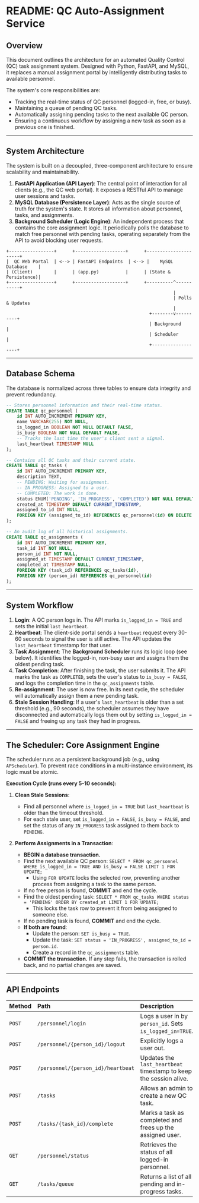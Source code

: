 # **README: QC Auto-Assignment Service**

## **Overview**

This document outlines the architecture for an automated Quality Control (QC) task assignment system. Designed with Python, FastAPI, and MySQL, it replaces a manual assignment portal by intelligently distributing tasks to available personnel.

The system's core responsibilities are:

- Tracking the real-time status of QC personnel (logged-in, free, or busy).
- Maintaining a queue of pending QC tasks.
- Automatically assigning pending tasks to the next available QC person.
- Ensuring a continuous workflow by assigning a new task as soon as a previous one is finished.

---

## **System Architecture**

The system is built on a decoupled, three-component architecture to ensure scalability and maintainability.

1.  **FastAPI Application (API Layer)**: The central point of interaction for all clients (e.g., the QC web portal). It exposes a RESTful API to manage user sessions and tasks.
2.  **MySQL Database (Persistence Layer)**: Acts as the single source of truth for the system's state. It stores all information about personnel, tasks, and assignments.
3.  **Background Scheduler (Logic Engine)**: An independent process that contains the core assignment logic. It periodically polls the database to match free personnel with pending tasks, operating separately from the API to avoid blocking user requests.

```
+-----------------+      +-------------------+      +----------------------+
|  QC Web Portal  | <--> | FastAPI Endpoints  | <--> |    MySQL Database    |
| (Client)        |      | (app.py)          |      | (State & Persistence)|
+-----------------+      +-------------------+      +----------^-----------+
                                                               |
                                                               | Polls & Updates
                                                               |
                                                      +--------v----------+
                                                      | Background        |
                                                      | Scheduler         |
                                                      +-------------------+
```

---

## **Database Schema**

The database is normalized across three tables to ensure data integrity and prevent redundancy.

```sql
-- Stores personnel information and their real-time status.
CREATE TABLE qc_personnel (
    id INT AUTO_INCREMENT PRIMARY KEY,
    name VARCHAR(255) NOT NULL,
    is_logged_in BOOLEAN NOT NULL DEFAULT FALSE,
    is_busy BOOLEAN NOT NULL DEFAULT FALSE,
    -- Tracks the last time the user's client sent a signal.
    last_heartbeat TIMESTAMP NULL
);

-- Contains all QC tasks and their current state.
CREATE TABLE qc_tasks (
    id INT AUTO_INCREMENT PRIMARY KEY,
    description TEXT,
    -- PENDING: Waiting for assignment.
    -- IN_PROGRESS: Assigned to a user.
    -- COMPLETED: The work is done.
    status ENUM('PENDING', 'IN_PROGRESS', 'COMPLETED') NOT NULL DEFAULT 'PENDING',
    created_at TIMESTAMP DEFAULT CURRENT_TIMESTAMP,
    assigned_to_id INT NULL,
    FOREIGN KEY (assigned_to_id) REFERENCES qc_personnel(id) ON DELETE SET NULL
);

-- An audit log of all historical assignments.
CREATE TABLE qc_assignments (
    id INT AUTO_INCREMENT PRIMARY KEY,
    task_id INT NOT NULL,
    person_id INT NOT NULL,
    assigned_at TIMESTAMP DEFAULT CURRENT_TIMESTAMP,
    completed_at TIMESTAMP NULL,
    FOREIGN KEY (task_id) REFERENCES qc_tasks(id),
    FOREIGN KEY (person_id) REFERENCES qc_personnel(id)
);
```

---

## **System Workflow**

1.  **Login**: A QC person logs in. The API marks `is_logged_in = TRUE` and sets the initial `last_heartbeat`.
2.  **Heartbeat**: The client-side portal sends a `heartbeat` request every 30-60 seconds to signal the user is still active. The API updates the `last_heartbeat` timestamp for that user.
3.  **Task Assignment**: The **Background Scheduler** runs its logic loop (see below). It identifies the logged-in, non-busy user and assigns them the oldest pending task.
4.  **Task Completion**: After finishing the task, the user submits it. The API marks the task as `COMPLETED`, sets the user's status to `is_busy = FALSE`, and logs the completion time in the `qc_assignments` table.
5.  **Re-assignment**: The user is now free. In its next cycle, the scheduler will automatically assign them a new pending task.
6.  **Stale Session Handling**: If a user's `last_heartbeat` is older than a set threshold (e.g., 90 seconds), the scheduler assumes they have disconnected and automatically logs them out by setting `is_logged_in = FALSE` and freeing up any task they had in progress.

---

## **The Scheduler: Core Assignment Engine**

The scheduler runs as a persistent background job (e.g., using `APScheduler`). To prevent race conditions in a multi-instance environment, its logic must be atomic.

**Execution Cycle (runs every 5-10 seconds):**

1.  **Clean Stale Sessions**:

    - Find all personnel where `is_logged_in = TRUE` but `last_heartbeat` is older than the timeout threshold.
    - For each stale user, set `is_logged_in = FALSE`, `is_busy = FALSE`, and set the status of any `IN_PROGRESS` task assigned to them back to `PENDING`.

2.  **Perform Assignments in a Transaction**:
    - **BEGIN a database transaction.**
    - Find the next available QC person: `SELECT * FROM qc_personnel WHERE is_logged_in = TRUE AND is_busy = FALSE LIMIT 1 FOR UPDATE;`
      - Using `FOR UPDATE` locks the selected row, preventing another process from assigning a task to the same person.
    - If no free person is found, **COMMIT** and end the cycle.
    - Find the oldest pending task: `SELECT * FROM qc_tasks WHERE status = 'PENDING' ORDER BY created_at LIMIT 1 FOR UPDATE;`
      - This locks the task row to prevent it from being assigned to someone else.
    - If no pending task is found, **COMMIT** and end the cycle.
    - **If both are found**:
      - Update the person: `SET is_busy = TRUE`.
      - Update the task: `SET status = 'IN_PROGRESS', assigned_to_id = person.id`.
      - Create a record in the `qc_assignments` table.
    - **COMMIT the transaction.** If any step fails, the transaction is rolled back, and no partial changes are saved.

---

## **API Endpoints**

| Method | Path                               | Description                                                       |
| :----- | :--------------------------------- | :---------------------------------------------------------------- |
| `POST` | `/personnel/login`                 | Logs a user in by `person_id`. Sets `is_logged_in=TRUE`.          |
| `POST` | `/personnel/{person_id}/logout`    | Explicitly logs a user out.                                       |
| `POST` | `/personnel/{person_id}/heartbeat` | Updates the `last_heartbeat` timestamp to keep the session alive. |
| `POST` | `/tasks`                           | Allows an admin to create a new QC task.                          |
| `POST` | `/tasks/{task_id}/complete`        | Marks a task as completed and frees up the assigned user.         |
| `GET`  | `/personnel/status`                | Retrieves the status of all logged-in personnel.                  |
| `GET`  | `/tasks/queue`                     | Returns a list of all pending and in-progress tasks.              |
